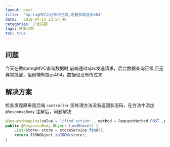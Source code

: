 ```yaml
---
layout: post
title:  "SpringMVC后台执行正常,但是前端显示404"
date:   2018-04-15 23:54:40
categories: 开发问题
tags: 开发问题
toc: true
---
```



## 问题

今天在做springMVC查询数据时,前端通过ajax发送请求，后台数据查询正常,且无异常提醒，但前端却提示404，数据也没有传过来

<!-- more -->

## 解决方案

检查发现原来是后端 `controller` 层处理方法没有返回状态码，在方法中添加 `@ResponseBody` 注解后，问题解决

```java
@RequestMapping(value = "/find.action" , method = RequestMethod.POST ,produces = "application/json;charset=utf-8" )
public @ResponseBody Object findStore() {
	List<Store> store = storeService.find();
	return JSONObject.toJSON(store);
}
```

